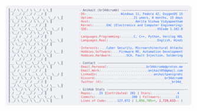<a href="https://github.com/br34dcrumb/br34dcrumb">
  <picture>
    <source media="(prefers-color-scheme: dark)" srcset="https://raw.githubusercontent.com/br34dcrumb/br34dcrumb/main/dark_mode.svg">
    <img alt="My GitHub Profile README" src="https://raw.githubusercontent.com/br34dcrumb/br34dcrumb/main/light_mode.svg">
  </picture>
</a>

<!-- Script updated on: 2025-09-21 -->
